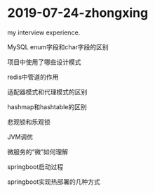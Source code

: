 # 2019-07-24-zhongxing
my interview experience.

MySQL enum字段和char字段的区别

项目中使用了哪些设计模式

redis中管道的作用

适配器模式和代理模式的区别

hashmap和hashtable的区别

悲观锁和乐观锁

JVM调优

微服务的“微”如何理解

springboot启动过程

springboot实现热部署的几种方式
